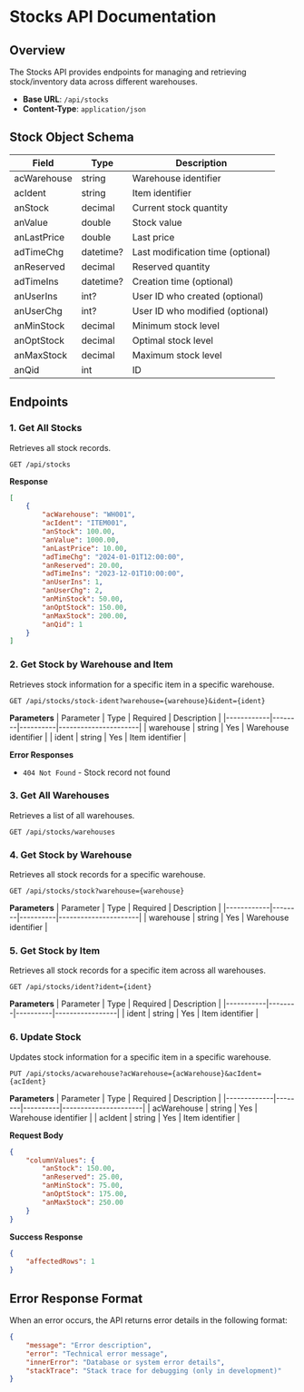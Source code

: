 # Stocks API Documentation

## Overview
The Stocks API provides endpoints for managing and retrieving stock/inventory data across different warehouses.

- **Base URL**: `/api/stocks`
- **Content-Type**: `application/json`

## Stock Object Schema
| Field       | Type      | Description                           |
|-------------|-----------|---------------------------------------|
| acWarehouse | string    | Warehouse identifier                  |
| acIdent     | string    | Item identifier                       |
| anStock     | decimal   | Current stock quantity                |
| anValue     | double    | Stock value                           |
| anLastPrice | double    | Last price                            |
| adTimeChg   | datetime? | Last modification time (optional)     |
| anReserved  | decimal   | Reserved quantity                     |
| adTimeIns   | datetime? | Creation time (optional)              |
| anUserIns   | int?      | User ID who created (optional)        |
| anUserChg   | int?      | User ID who modified (optional)       |
| anMinStock  | decimal   | Minimum stock level                   |
| anOptStock  | decimal   | Optimal stock level                   |
| anMaxStock  | decimal   | Maximum stock level                   |
| anQid       | int       | ID                                    |

## Endpoints

### 1. Get All Stocks
Retrieves all stock records.

```http
GET /api/stocks
```

**Response**
```json
[
    {
        "acWarehouse": "WH001",
        "acIdent": "ITEM001",
        "anStock": 100.00,
        "anValue": 1000.00,
        "anLastPrice": 10.00,
        "adTimeChg": "2024-01-01T12:00:00",
        "anReserved": 20.00,
        "adTimeIns": "2023-12-01T10:00:00",
        "anUserIns": 1,
        "anUserChg": 2,
        "anMinStock": 50.00,
        "anOptStock": 150.00,
        "anMaxStock": 200.00,
        "anQid": 1
    }
]
```

### 2. Get Stock by Warehouse and Item
Retrieves stock information for a specific item in a specific warehouse.

```http
GET /api/stocks/stock-ident?warehouse={warehouse}&ident={ident}
```

**Parameters**
| Parameter  | Type   | Required | Description          |
|------------|--------|----------|----------------------|
| warehouse  | string | Yes      | Warehouse identifier |
| ident      | string | Yes      | Item identifier      |

**Error Responses**
- `404 Not Found` - Stock record not found

### 3. Get All Warehouses
Retrieves a list of all warehouses.

```http
GET /api/stocks/warehouses
```

### 4. Get Stock by Warehouse
Retrieves all stock records for a specific warehouse.

```http
GET /api/stocks/stock?warehouse={warehouse}
```

**Parameters**
| Parameter  | Type   | Required | Description          |
|------------|--------|----------|----------------------|
| warehouse  | string | Yes      | Warehouse identifier |

### 5. Get Stock by Item
Retrieves all stock records for a specific item across all warehouses.

```http
GET /api/stocks/ident?ident={ident}
```

**Parameters**
| Parameter | Type   | Required | Description     |
|-----------|--------|----------|-----------------|
| ident     | string | Yes      | Item identifier |

### 6. Update Stock
Updates stock information for a specific item in a specific warehouse.

```http
PUT /api/stocks/acwarehouse?acWarehouse={acWarehouse}&acIdent={acIdent}
```

**Parameters**
| Parameter   | Type   | Required | Description          |
|-------------|--------|----------|----------------------|
| acWarehouse | string | Yes      | Warehouse identifier |
| acIdent     | string | Yes      | Item identifier      |

**Request Body**
```json
{
    "columnValues": {
        "anStock": 150.00,
        "anReserved": 25.00,
        "anMinStock": 75.00,
        "anOptStock": 175.00,
        "anMaxStock": 250.00
    }
}
```

**Success Response**
```json
{
    "affectedRows": 1
}
```


## Error Response Format
When an error occurs, the API returns error details in the following format:

```json
{
    "message": "Error description",
    "error": "Technical error message",
    "innerError": "Database or system error details",
    "stackTrace": "Stack trace for debugging (only in development)"
}
```